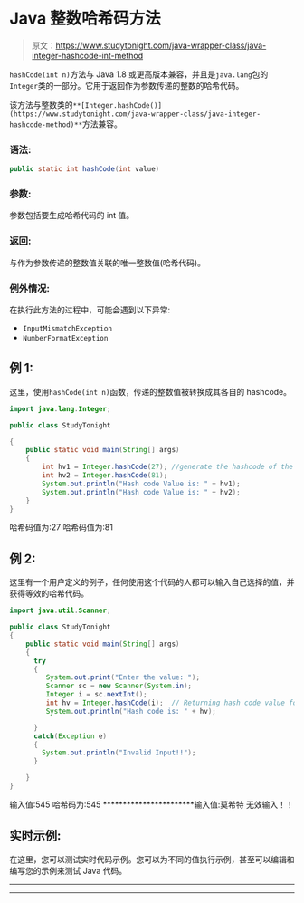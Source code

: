 # Java 整数哈希码方法

> 原文：<https://www.studytonight.com/java-wrapper-class/java-integer-hashcode-int-method>

`hashCode(int n)`方法与 Java 1.8 或更高版本兼容，并且是`java.lang`包的`Integer`类的一部分。它用于返回作为参数传递的整数的哈希代码。

该方法与整数类的`**[Integer.hashCode()](https://www.studytonight.com/java-wrapper-class/java-integer-hashcode-method)**`方法兼容。

### 语法:

```java
public static int hashCode(int value) 
```

### 参数:

参数包括要生成哈希代码的 int 值。

### 返回:

与作为参数传递的整数值关联的唯一整数值(哈希代码)。

### 例外情况:

在执行此方法的过程中，可能会遇到以下异常:

*   `InputMismatchException`
*   `NumberFormatException`

## 例 1:

这里，使用`hashCode(int n)`函数，传递的整数值被转换成其各自的 hashcode。

```java
import java.lang.Integer;

public class StudyTonight

{  
    public static void main(String[] args)  
    {  
        int hv1 = Integer.hashCode(27); //generate the hashcode of the passed argument
        int hv2 = Integer.hashCode(81); 
        System.out.println("Hash code Value is: " + hv1); 
        System.out.println("Hash code Value is: " + hv2);
    }  
} 
```

哈希码值为:27
哈希码值为:81

## 例 2:

这里有一个用户定义的例子，任何使用这个代码的人都可以输入自己选择的值，并获得等效的哈希代码。

```java
import java.util.Scanner; 

public class StudyTonight
{  
    public static void main(String[] args)
    {  
      try
      {
         System.out.print("Enter the value: ");  
         Scanner sc = new Scanner(System.in);         
         Integer i = sc.nextInt();  
         int hv = Integer.hashCode(i);  // Returning hash code value for this object
         System.out.println("Hash code is: " + hv);

      }
      catch(Exception e)
      {
        System.out.println("Invalid Input!!");
      }

    }  
} 
```

输入值:545
哈希码为:545
***********************输入值:莫希特
无效输入！！

## 实时示例:

在这里，您可以测试实时代码示例。您可以为不同的值执行示例，甚至可以编辑和编写您的示例来测试 Java 代码。

* * *

* * *